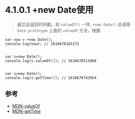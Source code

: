 # 4.1.0.1 +new Date使用

>最后会返回时间戳，和 `valueOf()` 一样, `+new Date()` 会调用 `Date.prototype` 上面的 `valueOf` 方法，根据

```
var now = +new Date();
console.log(now); // 1610676183172 


var s=new Date();
console.log(s.valueOf()); // 1610676511068


var s=new Date();
console.log(s.getTime()); // 1610676743954
```


## 参考
- [MDN-valueOf](https://developer.mozilla.org/en-US/docs/Web/JavaScript/Reference/Global_Objects/Date/valueOf)
- [MDN-getTime](https://developer.mozilla.org/en-US/docs/Web/JavaScript/Reference/Global_Objects/Date/getTime)
